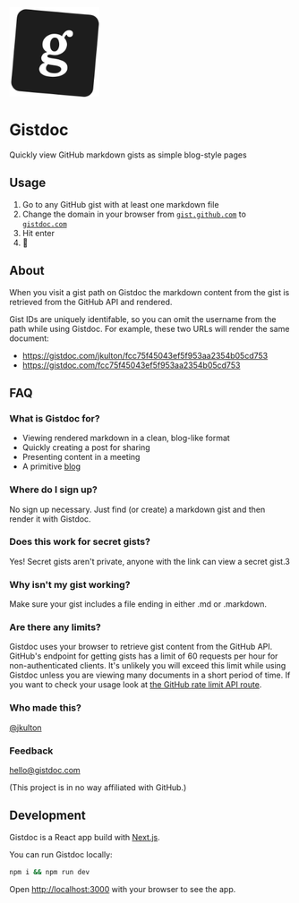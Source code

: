 <img src="./public/gistdoc.png" width="160" alt="gistdoc logo" />

# Gistdoc

Quickly view GitHub markdown gists as simple blog-style pages

## Usage
1. Go to any GitHub gist with at least one markdown file
2. Change the domain in your browser from [`gist.github.com`](https://gist.github.com/) to [`gistdoc.com`](https://gistdoc.com/)
3. Hit enter
4. 🎉

## About
When you visit a gist path on Gistdoc the markdown content from the gist is retrieved from the GitHub API and rendered.

Gist IDs are uniquely identifable, so you can omit the username from the path while using Gistdoc. For example, these two URLs will render the same document:

- https://gistdoc.com/jkulton/fcc75f45043ef5f953aa2354b05cd753
- https://gistdoc.com/fcc75f45043ef5f953aa2354b05cd753

## FAQ

### What is Gistdoc for?
- Viewing rendered markdown in a clean, blog-like format
- Quickly creating a post for sharing
- Presenting content in a meeting
- A primitive [blog](https://www.gistdoc.com/f426fe3488ff3eebf37456fb1706b45c)

### Where do I sign up?
No sign up necessary. Just find (or create) a markdown gist and then render it with Gistdoc.

### Does this work for secret gists?
Yes! Secret gists aren't private, anyone with the link can view a secret gist.3

### Why isn't my gist working?
Make sure your gist includes a file ending in either .md or .markdown.

### Are there any limits?
Gistdoc uses your browser to retrieve gist content from the GitHub API. GitHub's endpoint for getting gists has a limit of 60 requests per hour for non-authenticated clients. It's unlikely you will exceed this limit while using Gistdoc unless you are viewing many documents in a short period of time. If you want to check your usage look at [the GitHub rate limit API route](https://api.github.com/rate_limit).

### Who made this?
[@jkulton](https://twitter.com/jkulton)

### Feedback
[hello@gistdoc.com](mailto:hello@gistdoc.com)

(This project is in no way affiliated with GitHub.)

## Development

Gistdoc is a React app build with [Next.js](https://nextjs.org/).

You can run Gistdoc locally:

```bash
npm i && npm run dev
```

Open [http://localhost:3000](http://localhost:3000) with your browser to see the app.
